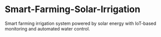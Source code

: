 # Smart-Farming-Solar-Irrigation
Smart farming irrigation system powered by solar energy with IoT-based monitoring and automated water control.
